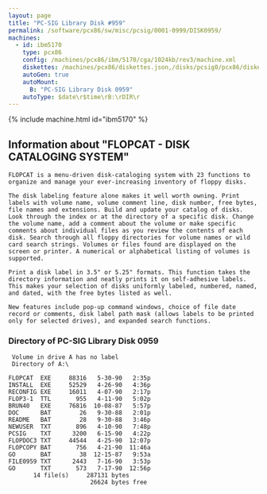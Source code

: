 ```yaml
---
layout: page
title: "PC-SIG Library Disk #959"
permalink: /software/pcx86/sw/misc/pcsig/0001-0999/DISK0959/
machines:
  - id: ibm5170
    type: pcx86
    config: /machines/pcx86/ibm/5170/cga/1024kb/rev3/machine.xml
    diskettes: /machines/pcx86/diskettes.json,/disks/pcsig0/pcx86/diskettes.json
    autoGen: true
    autoMount:
      B: "PC-SIG Library Disk 0959"
    autoType: $date\r$time\rB:\rDIR\r
---
```


{% include machine.html id="ibm5170" %}

## Information about "FLOPCAT - DISK CATALOGING SYSTEM"

    FLOPCAT is a menu-driven disk-cataloging system with 23 functions to
    organize and manage your ever-increasing inventory of floppy disks.
    
    The disk labeling feature alone makes it well worth owning. Print
    labels with volume name, volume comment line, disk number, free bytes,
    file names and extensions. Build and update your catalog of disks.
    Look through the index or at the directory of a specific disk. Change
    the volume name, add a comment about the volume or make specific
    comments about individual files as you review the contents of each
    disk. Search through all floppy directories for volume names or wild
    card search strings. Volumes or files found are displayed on the
    screen or printer. A numerical or alphabetical listing of volumes is
    supported.
    
    Print a disk label in 3.5" or 5.25" formats. This function takes the
    directory information and neatly prints it on self-adhesive labels.
    This makes your selection of disks uniformly labeled, numbered, named,
    and dated, with the free bytes listed as well.
    
    New features include pop-up command windows, choice of file date
    record or comments, disk label path mask (allows labels to be printed
    only for selected drives), and expanded search functions.

### Directory of PC-SIG Library Disk 0959

     Volume in drive A has no label
     Directory of A:\

    FLOPCAT  EXE     88316   5-30-90   2:35p
    INSTALL  EXE     52529   4-26-90   4:36p
    RECONFIG EXE     16011   4-07-90   2:17p
    FLOP3-1  TTL       955   4-11-90   5:02p
    BRUN40   EXE     76816  10-08-87   5:57p
    DOC      BAT        26   9-30-88   2:01p
    README   BAT        28   9-30-88   3:46p
    NEWUSER  TXT       896   4-10-90   7:48p
    PCSIG    TXT      3200   6-15-90   4:22p
    FLOPDOC3 TXT     44544   4-25-90  12:07p
    FLOPCOPY BAT       756   4-21-90  11:46a
    GO       BAT        38  12-15-87   9:53a
    FILE0959 TXT      2443   7-16-90   3:53p
    GO       TXT       573   7-17-90  12:56p
           14 file(s)     287131 bytes
                           26624 bytes free
